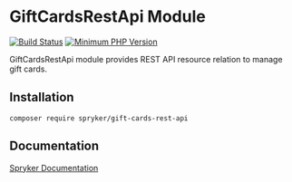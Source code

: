 # GiftCardsRestApi Module
[![Build Status](https://travis-ci.org/spryker/gift-cards-rest-api.svg)](https://travis-ci.org/spryker/gift-cards-rest-api)
[![Minimum PHP Version](https://img.shields.io/badge/php-%3E%3D%207.3-8892BF.svg)](https://php.net/)

GiftCardsRestApi module provides REST API resource relation to manage gift cards.

## Installation

```
composer require spryker/gift-cards-rest-api
```

## Documentation

[Spryker Documentation](https://academy.spryker.com/developing_with_spryker/module_guide/modules.html)
